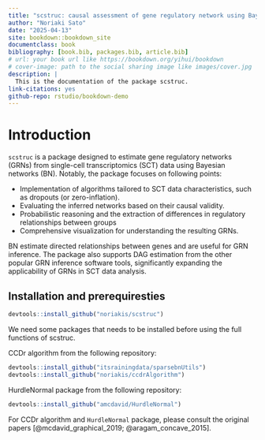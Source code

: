 ```yaml
--- 
title: "scstruc: causal assessment of gene regulatory network using Bayesian network"
author: "Noriaki Sato"
date: "2025-04-13"
site: bookdown::bookdown_site
documentclass: book
bibliography: [book.bib, packages.bib, article.bib]
# url: your book url like https://bookdown.org/yihui/bookdown
# cover-image: path to the social sharing image like images/cover.jpg
description: |
  This is the documentation of the package scstruc.
link-citations: yes
github-repo: rstudio/bookdown-demo
---
```





# Introduction

`scstruc` is a package designed to estimate gene regulatory networks (GRNs) from single-cell transcriptomics (SCT) data using Bayesian networks (BN). Notably, the package focuses on following points:

- Implementation of algorithms tailored to SCT data characteristics, such as dropouts (or zero-inflation).
- Evaluating the inferred networks based on their causal validity.
- Probabilistic reasoning and the extraction of differences in regulatory relationships between groups
- Comprehensive visualization for understanding the resulting GRNs. 

BN estimate directed relationships between genes and are useful for GRN inference. The package also supports DAG estimation from the other popular GRN inference software tools, significantly expanding the applicability of GRNs in SCT data analysis.

## Installation and prerequiresties


``` r
devtools::install_github("noriakis/scstruc")
```

We need some packages that needs to be installed before using the full functions of scstruc.

CCDr algorithm from the following repository:


``` r
devtools::install_github("itsrainingdata/sparsebnUtils")
devtools::install_github("noriakis/ccdrAlgorithm")
```

HurdleNormal package from the following repository:


``` r
devtools::install_github("amcdavid/HurdleNormal")

```

For CCDr algorithm and `HurdleNormal` package, please consult the original papers [@mcdavid_graphical_2019; @aragam_concave_2015].

